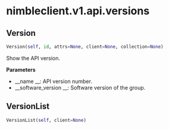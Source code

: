 
# nimbleclient.v1.api.versions


## Version
```python
Version(self, id, attrs=None, client=None, collection=None)
```
Show the API version.

__Parameters__

- __name             __: API version number.
- __software_version __: Software version of the group.


## VersionList
```python
VersionList(self, client=None)
```

